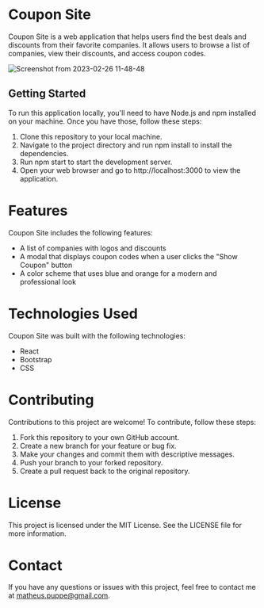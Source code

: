 # Coupon Site
Coupon Site is a web application that helps users find the best deals and discounts from their favorite companies. It allows users to browse a list of companies, view their discounts, and access coupon codes.

![Screenshot from 2023-02-26 11-48-48](https://user-images.githubusercontent.com/8432835/221417824-8e2b3315-b70b-4f17-b80c-bd502d88b11f.png)

## Getting Started
To run this application locally, you'll need to have Node.js and npm installed on your machine. Once you have those, follow these steps:

1. Clone this repository to your local machine.
2. Navigate to the project directory and run npm install to install the dependencies.
3. Run npm start to start the development server.
4. Open your web browser and go to http://localhost:3000 to view the application.
# Features
Coupon Site includes the following features:

* A list of companies with logos and discounts
* A modal that displays coupon codes when a user clicks the "Show Coupon" button
* A color scheme that uses blue and orange for a modern and professional look
# Technologies Used
Coupon Site was built with the following technologies:

* React
* Bootstrap
* CSS
# Contributing
Contributions to this project are welcome! To contribute, follow these steps:

1. Fork this repository to your own GitHub account.
2. Create a new branch for your feature or bug fix.
3. Make your changes and commit them with descriptive messages.
4. Push your branch to your forked repository.
5. Create a pull request back to the original repository.

# License
This project is licensed under the MIT License. See the LICENSE file for more information.

# Contact
If you have any questions or issues with this project, feel free to contact me at matheus.puppe@gmail.com.
